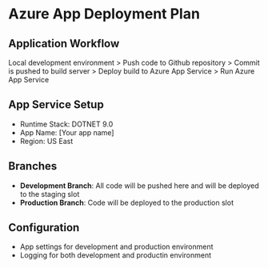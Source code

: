 # Azure App Deployment Plan

## Application Workflow
Local development environment > Push code to Github repository > Commit is pushed to build server > Deploy build to Azure App Service > Run Azure App Service

## App Service Setup
- Runtime Stack: DOTNET 9.0
- App Name: [Your app name]
- Region: US East

## Branches
- **Development Branch**: All code will be pushed here and will be deployed to the staging slot
- **Production Branch**: Code will be deployed to the production slot

## Configuration
- App settings for development and production environment
- Logging for both development and productin environment

